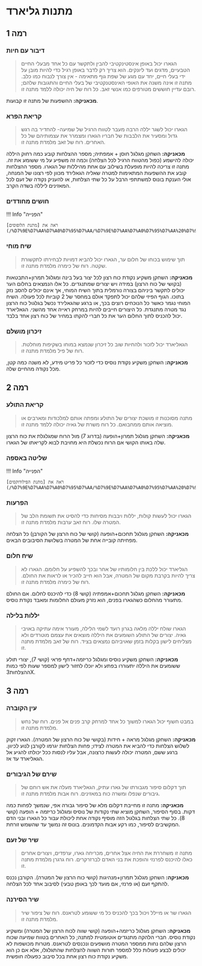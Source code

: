 # מתנות גליארד

## **רמה 1**

### דיבור עם חיות 

> הגארו יכול באופן אינסטינקטיבי להבין ולתקשר עם כל אחד מבעלי החיים הטבעיים, מדגים ועד ליונקים. הוא צריך רק לדבר באופן רגיל כדי להיות מובן על ידי בעלי חיים, יחד עם מגע של שפת גוף מתאימה - אין צורך לנבוח כמו כלב. מתנה זו אינה משנה את האופי האינסטנקטיבי של בעלי החיים והתגובות שלהם; רובם עדיין חוששים מטורפים כמו אנשי זאב. כל רוח של חיה יכולה ללמד מתנה זו.

**מכאניקה:** ההשפעות של מתנה זו קבועות.

### קריאת הפרא

> הגארו יכול לשגר יללה הרבה מעבר לטווח הרגיל של שמיעה- להחדיר בה רגש גדול ומסעיר את הלבבות של חבריו הגארו ומצמרר את עצמותיהם של כל האחרים. רוח של זאב מלמדת מתנה זו.

**מכאניקה:** השחקן מגלגל חוסן + אמפתיה; מספר ההצלחות קובע כמה רחוק היללה יכולה להישמע (כפול מהטווח הרגיל לכל הצלחה) וכמה זה משפיע על מי ששומע את זה. מתנה זו צריכה להיות מופעלת בשילוב עם אחת מהיללות של הגארו. מספר ההצלחות קובע את ההשפעות המתאימות למטרה שאליה הגאלירד מכוון לפי רצונו של המנחה, אולי הענקת בונוס למשתתפי הרבל על כל שתי הצלחות, או להעניק נקודה של זעם לכל המאזינים ליללה בשדה הקרב. 

### חושים מחודדים

!!! Info "הפנייה"

    ראה את [מתנת הלופוסים](/%D7%9E%D7%AA%D7%A0%D7%95%D7%AA/%D7%9E%D7%AA%D7%A0%D7%95%D7%AA%20%D7%92%D7%96%D7%A2%D7%99%D7%9D/3_lupus/#_3).

### שיח מוחי

> תוך שימוש בכוחו של חלום ער, הגארו יכול להביא דמויות לבחירתו לתקשורת שקטה. רוח של כימרה מלמדת מתנה זו. 

**מכאניקה:** השחקן משקיע נקודת כוח רצון לכל יצור בעל בינה ומגלגל תמרון+התבטאות (בקושי של כוח הרצון) במידה ויש יצורים שמתנגדים. כל אלו הנמצאים בחלום הער יכולים לתקשר ביניהם בצורה נורמלית בתוך השיח המוחי, אך אינם יכולים להסב נזק בתוכו. הגוף הפיזי שלהם יכול לתפקד אולם במחסר של 2 קוביות לכל פעולה. השיח המוחי נגמר כאשר כל הנוכחים רוצים בכך, או ברגע שהגאלירד נכשל בגלגול כוח הרצון נגד מטרה מתנגדת. כל היצורים חייבים להיות במרחק ראייה אחד מהשני. הגאליארד יכול להכניס לתוך החלום הער את כל חברי להקתו במחיר של כוח רצון אחד בלבד. 

### זיכרון מושלם 

> הגאליארד יכול לזכור ולהחיות שוב כל זיכרון שנמצא במוחו בשקיפות מוחלטת. רוח של פיל מלמדת מתנה זו. 

**מכאניקה:** השחקן משקיע נקודת נוסיס כדי לזכור כל פריט מידע, לא משנה כמה קטן, מכל נקודה מהחיים שלה. 

## **רמה 2**

### קריאת התולע

> מתנה מסוכנות זו מושכת יצורים של התולע ומפתה אותם למלכודות ומארבים או מוציאה אותם ממחבואם. כל רוח משרת של גאיה יכולה ללמד מתנה זו.

**מכאניקה:** השחקן מגלגל תמרון+הופעה (בדרוג 7) מול הרוח שמגלגלת את כוח הרצון שלה באותו הקושי
אם הרוח נכשלת היא מחויבת לבוא לקריאתו של הגארו. 

### שליטה באספה

!!! Info "הפנייה"

    ראה את [מתנת הפילודוקסים](/%D7%9E%D7%AA%D7%A0%D7%95%D7%AA/%D7%9E%D7%AA%D7%A0%D7%95%D7%AA%20%D7%9E%D7%95%D7%9C%D7%93%D7%99%20%D7%99%D7%A8%D7%97/3_philodox/#_8).

### הפרעות 

> הגארו יכול לעשות קולות, יללות ויבבות מסיחות כדי להסיט את תשומת הלב של המטרה שלו. רוח זאב ערבות מלמדת מתנה זו.

**מכאניקה:** השחקן מגלגל תחכום+הופעה (קושי של כוח הרצון של הקורבן) כל הצלחה מפחיתה קובייה אחת של המטרה בשלושת הסיבובים הבאים.

### שיח חלום 

> הגליארד יכול ללכת בין חלומותיו של אחר ובכך להשפיע על חלומם. הגארו לא צריך להיות בקרבת מקום של המטרה, אבל הוא חייב להכיר או לראות את החולם. רוח של כימרה מלמדת מתנה זו.

**מכאניקה:** השחקן מגלגל תחכום+אמפתיה (קושי 8) כדי להיכנס לחלום. אם החולם מתעורר מהחלום כשהגארו בפנים, הוא נזרק מעולם החלומות ומאבד נקודת נוסיס. 

### יללות בלילה

> הגארו שולח יללה מלאה בגרון רועד לשמי הלילה, מעורר אימה עתיקה באויבי גאיה. יצורים של התולע השומעים את היללה מוצאים את עצמם מוטרדים ולא מצליחים לישון בקלות בזמן שאויביהם נמצאים בציד. רוח של זאב מלמדת מתנה זו.

**מכאניקה:** השחקן משקיע נוסיס ומגלגל כריזמה+דחף פראי (קושי 7), יצורי תולע ששומעים את היללה יתעוררו בפתע ולא יוכלו לחזור לישון למספר שעות לפי כמות ההצלחות3X. 

## **רמה 3**

### עין הקוברה

> במבט חשוף יכול הגארו למשוך כל אחד למרחק קרב פנים אל פנים. רוח של נחש מלמדת מתנה זו. 

**מכאניקה:** השחקן מגלגל מראה + חידות (בקושי של כוח הרצון של המטרה). הגארו זקוק לשלוש הצלחות כדי להביא את המטרה לצידו; פחות הצלחות יגרמו לקורבן לנוע לכיוון. ברגע ששם, המטרה יכולה לעשות כרצונה,
אבל עליו לנסות ככל יכולתו להגיע אל הגאליארד עד אז.

### שירם של הגיבורים

> תוך דקלום סיפור מגבורתו של גארו עתיק, הגאליארד מעלה את אש רוחם של גיבורים שנפלו ומשרה כוח במאזינים. רוח אבות מלמדת מתנה זו.

**מכאניקה:** מתנה זו מחייבת דקלום מלא של סיפור גבורה אפי, שנמשך לפחות כמה דקות. בסוף הסיפור, השחקן מוציא שתי נקודות של נוסיס ומגלגל כריזמה + הופעה (קושי 8). כל שתי הצלחות בגלגול הזה מוסיף נקודה אחת ליכולת עבור כל הגארו ובני הדם המקשיבים לסיפור, כמו רקע אבות הקדמונים. בונוס זה נמשך עד שהשמש זורחת.

### שיר של זעם

> מתנה זו משחררת את החיה אצל אחרים, מכריחה גארו, ערפדים, ויצורים אחרים כאלו להיכנס לפרנזי והופכת את בני האדם לברזרקרים. רוח גרגרן מלמדת מתנה זו.

**מכאניקה:** השחקן מגלגל תמרון+מנהיגות (קושי כוח הרצון של המטרה). הקורבן נכנס להתקף זעם (או פרנזי, אם מועד לכך באופן טבעי) לסיבוב אחד לכל הצלחה.

### שיר הסירנה

> הגארו שר או מיילל ויכול בכך להכניס כל מי ששומע לטראנס. רוח של ציפור שיר מלמדת מתנה זו.

**מכאניקה:** השחקן מגלגל כריזמה+הופעה (קושי שווה לכוח הרצון של המטרה) ומשקיע נקודת נוסיס. חברי הלהקה מתנגדים אוטומטית למתנה; כל האחרים בטווח שמיעה שכוח הרצון שלהם נחות ממספר המטרה מושפעים ונכנסים לטראנס. מטרות מכושפות לא יכולים לבצע פעולות כלל למספר תורות השווה להצלחות שהתגלגלו, אלא אם כן הוא משקיע נקודת כוח רצון אחת בכל סיבוב כפעולה חופשית.